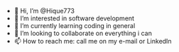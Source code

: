 - 👋 Hi, I’m @Hique773
- 👀 I’m interested in software development
- 🌱 I’m currently learning coding in general
- 💞️ I’m looking to collaborate on everything i can
- 📫 How to reach me: call me on my e-mail or LinkedIn

<!---
Hique773/Hique773 is a ✨ special ✨ repository because its `README.md` (this file) appears on your GitHub profile.
You can click the Preview link to take a look at your changes.
--->
